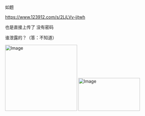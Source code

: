 如题

https://www.123912.com/s/2LjLVv-jjtwh

也是直接上传了 没有密码

谁泄露的？（答：不知道）

<img width="235" height="215" alt="Image" src="https://github.com/user-attachments/assets/8d5fce99-87bb-42af-ad1e-5b3fc36b55bb" />

<img width="201" height="107" alt="Image" src="https://github.com/user-attachments/assets/3f620eb0-efcf-417c-be85-a36f63176f7b" />